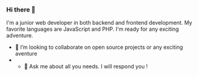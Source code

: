 ### Hi there 👋

I'm a junior web developer in both backend and frontend development. My favorite languages are JavaScript and PHP. I'm ready for any exciting adventure.

- 👯 I’m looking to collaborate on open source projects or any exciting aventure
- - 💬 Ask me about all you needs. I will respond you !
<!--
**PatriceRoot/PatriceRoot** is a ✨ _special_ ✨ repository because its `README.md` (this file) appears on your GitHub profile.

Here are some ideas to get you started:

- 🔭 I’m currently working on ...
- 🌱 I’m currently learning ...
- 🤔 I’m looking for help with ...
- 📫 How to reach me: ...
- 😄 Pronouns: ...
- ⚡ Fun fact: ...
-->
